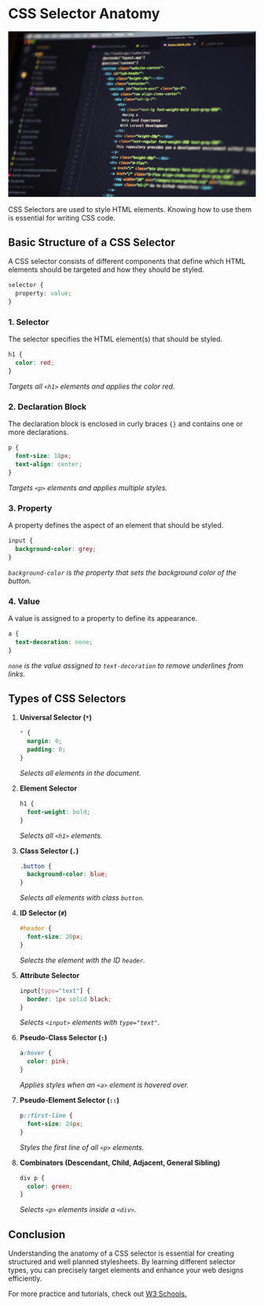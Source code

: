 # CSS Selector Anatomy

![computer screen with code](./assets/mohammad-rahmani-oXlXu2qukGE-unsplash.jpg)

CSS Selectors are used to style HTML elements. Knowing how to use them is essential for writing CSS code.

## Basic Structure of a CSS Selector

A CSS selector consists of different components that define which HTML elements should be targeted and how they should be styled.

```css
selector {
  property: value;
}
```

### 1. **Selector**

The selector specifies the HTML element(s) that should be styled.

```css
h1 {
  color: red;
}
```

_Targets all `<h1>` elements and applies the color red._

### 2. **Declaration Block**

The declaration block is enclosed in curly braces `{}` and contains one or more declarations.

```css
p {
  font-size: 18px;
  text-align: center;
}
```

_Targets `<p>` elements and applies multiple styles._

### 3. **Property**

A property defines the aspect of an element that should be styled.

```css
input {
  background-color: grey;
}
```

_`background-color` is the property that sets the background color of the button._

### 4. **Value**

A value is assigned to a property to define its appearance.

```css
a {
  text-decoration: none;
}
```

_`none` is the value assigned to `text-decoration` to remove underlines from links._

## Types of CSS Selectors

1. **Universal Selector (`*`)**

   ```css
   * {
     margin: 0;
     padding: 0;
   }
   ```

   _Selects all elements in the document._

2. **Element Selector**

   ```css
   h1 {
     font-weight: bold;
   }
   ```

   _Selects all `<h1>` elements._

3. **Class Selector (`.`)**

   ```css
   .button {
     background-color: blue;
   }
   ```

   _Selects all elements with class `button`._

4. **ID Selector (`#`)**

   ```css
   #header {
     font-size: 20px;
   }
   ```

   _Selects the element with the ID `header`._

5. **Attribute Selector**

   ```css
   input[type="text"] {
     border: 1px solid black;
   }
   ```

   _Selects `<input>` elements with `type="text"`._

6. **Pseudo-Class Selector (`:`)**

   ```css
   a:hover {
     color: pink;
   }
   ```

   _Applies styles when an `<a>` element is hovered over._

7. **Pseudo-Element Selector (`::`)**

   ```css
   p::first-line {
     font-size: 24px;
   }
   ```

   _Styles the first line of all `<p>` elements._

8. **Combinators (Descendant, Child, Adjacent, General Sibling)**
   ```css
   div p {
     color: green;
   }
   ```
   _Selects `<p>` elements inside a `<div>`._

## Conclusion

Understanding the anatomy of a CSS selector is essential for creating structured and well planned stylesheets. By learning different selector types, you can precisely target elements and enhance your web designs efficiently.

For more practice and tutorials, check out [W3 Schools.](https://www.w3schools.com/css/default.asp)
